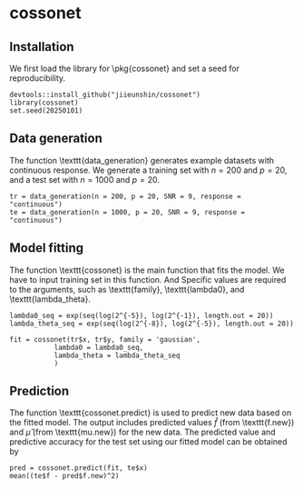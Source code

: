 # cossonet

## Installation

We first load the library for \pkg{cossonet} and set a seed for reproducibility.

```{r, eval=FALSE, echo=FALSE, message=FALSE, warning=FALSE}
devtools::install_github("jiieunshin/cossonet")
library(cossonet)
set.seed(20250101)
```

## Data generation

The function \texttt{data_generation} generates example datasets with continuous response. We generate a training set with $n=200$ and $p=20$, and a test set with $n=1000$ and $p=20$.
```{r, eval=FALSE, echo=FALSE, message=FALSE, warning=FALSE}
tr = data_generation(n = 200, p = 20, SNR = 9, response = "continuous")
te = data_generation(n = 1000, p = 20, SNR = 9, response = "continuous")
```

## Model fitting

The function \texttt{cossonet} is the main function that fits the model. We have to input training set in this function. And Specific values are required to the arguments, such as  \texttt{family}, \texttt{lambda0}, and \texttt{lambda_theta}.

```{r, eval=FALSE, echo=FALSE, message=FALSE, warning=FALSE}
lambda0_seq = exp(seq(log(2^{-5}), log(2^{-1}), length.out = 20))
lambda_theta_seq = exp(seq(log(2^{-8}), log(2^{-5}), length.out = 20))

fit = cossonet(tr$x, tr$y, family = 'gaussian',
	       lambda0 = lambda0_seq,
	       lambda_theta = lambda_theta_seq
	       )
```

## Prediction

The function \texttt{cossonet.predict} is used to predict new data based on the fitted model. The output includes predicted values $\hat{f}$ (from \texttt{f.new}) and $\hat{\mu}$ (from \texttt{mu.new}) for the new data. The predicted value and predictive accuracy for the test set using our fitted model can be obtained by
```{r, eval=FALSE, echo=FALSE, message=FALSE, warning=FALSE}
pred = cossonet.predict(fit, te$x)
mean((te$f - pred$f.new)^2)
```

